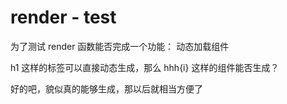 # render - test

为了测试 render 函数能否完成一个功能： 动态加载组件

h1 这样的标签可以直接动态生成，那么 hhh{i} 这样的组件能否生成？

好的吧，貌似真的能够生成，那以后就相当方便了

